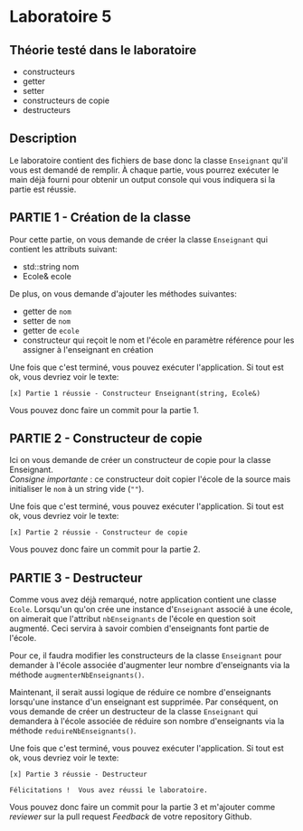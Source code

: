 # Laboratoire 5 

## Théorie testé dans le laboratoire
- constructeurs
- getter
- setter
- constructeurs de copie
- destructeurs 

## Description
Le laboratoire contient des fichiers de base donc la classe `Enseignant` qu'il vous est demandé de remplir.  À chaque partie, vous pourrez exécuter le main déjà fourni pour obtenir un output console qui vous indiquera si la partie est réussie.

## PARTIE 1 - Création de la classe
Pour cette partie, on vous demande de créer la classe `Enseignant` qui contient les attributs suivant:
- std::string nom
- Ecole& ecole

De plus, on vous demande d'ajouter les méthodes suivantes: 
- getter de `nom`
- setter de `nom`
- getter de `ecole` 
- constructeur qui reçoit le nom et l'école en paramètre référence pour les assigner à l'enseignant en création

Une fois que c'est terminé, vous pouvez exécuter l'application.  Si tout est ok, vous devriez voir le texte: 
```
[x] Partie 1 réussie - Constructeur Enseignant(string, Ecole&)
```
Vous pouvez donc faire un commit pour la partie 1.

## PARTIE 2 - Constructeur de copie
Ici on vous demande de créer un constructeur de copie pour la classe Enseignant.  
*Consigne importante* : ce constructeur doit copier l'école de la source mais initialiser le `nom` à un string vide (`""`).

Une fois que c'est terminé, vous pouvez exécuter l'application.  Si tout est ok, vous devriez voir le texte: 
```
[x] Partie 2 réussie - Constructeur de copie
```
Vous pouvez donc faire un commit pour la partie 2.

## PARTIE 3 - Destructeur
Comme vous avez déjà remarqué, notre application contient une classe `Ecole`.  Lorsqu'un qu'on crée une instance d'`Enseignant` associé à une école, on aimerait que l'attribut `nbEnseignants` de l'école en question soit augmenté.  Ceci servira à savoir combien d'enseignants font partie de l'école.  

Pour ce, il faudra modifier les constructeurs de la classe `Enseignant` pour demander à l'école associée d'augmenter leur nombre d'enseignants via la méthode `augmenterNbEnseignants()`.

Maintenant, il serait aussi logique de réduire ce nombre d'enseignants lorsqu'une instance d'un enseignant est supprimée.  Par conséquent, on vous demande de créer un destructeur de la classe `Enseignant` qui demandera à l'école associée de réduire son nombre d'enseignants via la méthode `reduireNbEnseignants()`.

Une fois que c'est terminé, vous pouvez exécuter l'application.  Si tout est ok, vous devriez voir le texte: 
```
[x] Partie 3 réussie - Destructeur

Félicitations !  Vous avez réussi le laboratoire.
```
Vous pouvez donc faire un commit pour la partie 3 et m'ajouter comme *reviewer* sur la pull request *Feedback* de votre repository Github.
